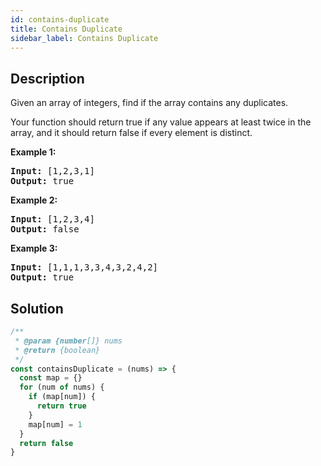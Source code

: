 ```yaml
---
id: contains-duplicate
title: Contains Duplicate
sidebar_label: Contains Duplicate
---
```

## Description
<div class="description">
<p>Given an array of integers, find if the array contains any duplicates.</p>

<p>Your function should return true if any value appears at least twice in the array, and it should return false if every element is distinct.</p>

<p><strong>Example 1:</strong></p>

<pre>
<strong>Input:</strong> [1,2,3,1]
<strong>Output:</strong> true</pre>

<p><strong>Example 2:</strong></p>

<pre>
<strong>Input: </strong>[1,2,3,4]
<strong>Output:</strong> false</pre>

<p><strong>Example 3:</strong></p>

<pre>
<strong>Input: </strong>[1,1,1,3,3,4,3,2,4,2]
<strong>Output:</strong> true</pre>

</div>

## Solution
```javascript
/**
 * @param {number[]} nums
 * @return {boolean}
 */
const containsDuplicate = (nums) => {
  const map = {}
  for (num of nums) {
    if (map[num]) {
      return true
    }
    map[num] = 1
  }
  return false
}

```